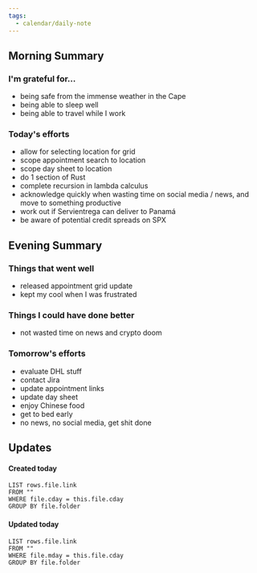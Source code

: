 ```yaml
---
tags:
  - calendar/daily-note
---
```


## Morning Summary

### I'm grateful for...

- being safe from the immense weather in the Cape
- being able to sleep well
- being able to travel while I work

### Today's efforts

- allow for selecting location for grid
- scope appointment search to location
- scope day sheet to location
- do 1 section of Rust
- complete recursion in lambda calculus
- acknowledge quickly when wasting time on social media / news, and move to something productive
- work out if Servientrega can deliver to Panamá
- be aware of potential credit spreads on SPX

## Evening Summary

### Things that went well

- released appointment grid update
- kept my cool when I was frustrated

### Things I could have done better

- not wasted time on news and crypto doom 

### Tomorrow's efforts

- evaluate DHL stuff
- contact Jira
- update appointment links
- update day sheet
- enjoy Chinese food
- get to bed early
- no news, no social media, get shit done

## Updates

#### Created today

```dataview
LIST rows.file.link
FROM ""
WHERE file.cday = this.file.cday
GROUP BY file.folder
```

#### Updated today

```dataview
LIST rows.file.link
FROM ""
WHERE file.mday = this.file.cday
GROUP BY file.folder
```
